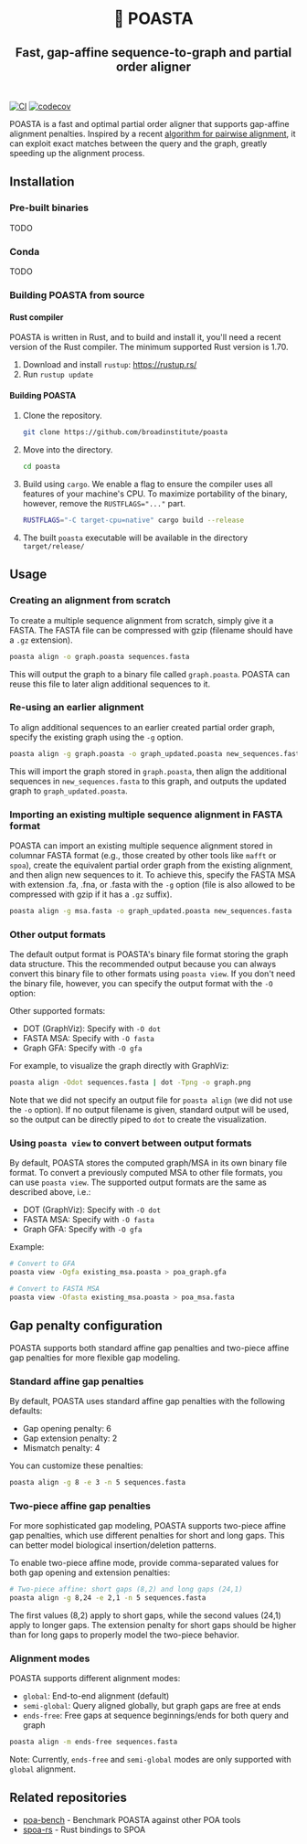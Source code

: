 <h1 align="center">🍝 POASTA</h1>
<h2 align="center">Fast, gap-affine sequence-to-graph and partial order aligner</h2>

<p>&nbsp;</p>

[![CI](https://github.com/broadinstitute/poasta/actions/workflows/ci.yml/badge.svg)](https://github.com/broadinstitute/poasta/actions/workflows/ci.yml) [![codecov](https://codecov.io/gh/broadinstitute/poasta/branch/main/graph/badge.svg)](https://codecov.io/gh/broadinstitute/poasta)


POASTA is a fast and optimal partial order aligner that supports gap-affine alignment penalties. Inspired by 
a recent [algorithm for pairwise alignment](https://github.com/smarco/WFA2-lib), it can exploit exact matches
between the query and the graph, greatly speeding up the alignment process.

## Installation

### Pre-built binaries

TODO

### Conda

TODO

### Building POASTA from source

#### Rust compiler

POASTA is written in Rust, and to build and install it, you'll need a recent version of the Rust compiler. The 
minimum supported Rust version is 1.70.

1. Download and install `rustup`: https://rustup.rs/
2. Run `rustup update`

#### Building POASTA

1. Clone the repository. 
    
   ```bash
   git clone https://github.com/broadinstitute/poasta
   ```
 
2. Move into the directory. 

   ```bash
   cd poasta
   ```
 
3. Build using `cargo`. We enable a flag to ensure the compiler uses all features of your machine's CPU. 
   To maximize portability of the binary, however, remove the `RUSTFLAGS="..."` part.
    
   ```bash
   RUSTFLAGS="-C target-cpu=native" cargo build --release
   ```
 
4. The built `poasta` executable will be available in the directory `target/release/`


## Usage

### Creating an alignment from scratch

To create a multiple sequence alignment from scratch, simply give it a FASTA. The FASTA file can be compressed 
with gzip (filename should have a `.gz` extension).

```bash
poasta align -o graph.poasta sequences.fasta
```

This will output the graph to a binary file called `graph.poasta`. POASTA can reuse this file to later align
additional sequences to it.

### Re-using an earlier alignment

To align additional sequences to an earlier created partial order graph, specify the existing graph using the 
`-g` option.

```bash
poasta align -g graph.poasta -o graph_updated.poasta new_sequences.fasta
```

This will import the graph stored in `graph.poasta`, then align the additional sequences in `new_sequences.fasta` to
this graph, and outputs the updated graph to `graph_updated.poasta`.

### Importing an existing multiple sequence alignment in FASTA format

POASTA can import an existing multiple sequence alignment stored in columnar FASTA format (e.g., those 
created by other tools like `mafft` or `spoa`), create the equivalent partial order graph from the existing alignment,
and then align new sequences to it. To achieve this, specify the FASTA MSA with extension .fa, .fna, or .fasta with
the `-g` option (file is also allowed to be compressed with gzip if it has a `.gz` suffix).

```bash
poasta align -g msa.fasta -o graph_updated.poasta new_sequences.fasta
```

### Other output formats

The default output format is POASTA's binary file format storing the graph data structure.
This the recommended output because you can always convert this binary file
to other formats using `poasta view`.
If you don't need the binary file, however,
you can specify the output format with the `-O` option:

Other supported formats:

* DOT (GraphViz): Specify with `-O dot`
* FASTA MSA: Specify with `-O fasta`
* Graph GFA: Specify with `-O gfa`

For example, to visualize the graph directly with GraphViz:

```bash
poasta align -Odot sequences.fasta | dot -Tpng -o graph.png
```

Note that we did not specify an output file for `poasta align` (we did not use the `-o` option). If no output filename
is given, standard output will be used, so the output can be directly piped to `dot` to create the visualization.

### Using `poasta view` to convert between output formats

By default, POASTA stores the computed graph/MSA in its own binary file format.
To convert a previously computed MSA to other file formats, you can use `poasta view`.
The supported output formats are the same as described above, i.e.:

* DOT (GraphViz): Specify with `-O dot`
* FASTA MSA: Specify with `-O fasta`
* Graph GFA: Specify with `-O gfa`

Example:

```bash
# Convert to GFA
poasta view -Ogfa existing_msa.poasta > poa_graph.gfa

# Convert to FASTA MSA
poasta view -Ofasta existing_msa.poasta > poa_msa.fasta
```

## Gap penalty configuration

POASTA supports both standard affine gap penalties and two-piece affine gap penalties for more flexible gap modeling.

### Standard affine gap penalties

By default, POASTA uses standard affine gap penalties with the following defaults:
- Gap opening penalty: 6
- Gap extension penalty: 2
- Mismatch penalty: 4

You can customize these penalties:

```bash
poasta align -g 8 -e 3 -n 5 sequences.fasta
```

### Two-piece affine gap penalties

For more sophisticated gap modeling, POASTA supports two-piece affine gap penalties, which use different penalties for short and long gaps. This can better model biological insertion/deletion patterns.

To enable two-piece affine mode, provide comma-separated values for both gap opening and extension penalties:

```bash
# Two-piece affine: short gaps (8,2) and long gaps (24,1)
poasta align -g 8,24 -e 2,1 -n 5 sequences.fasta
```

The first values (8,2) apply to short gaps, while the second values (24,1) apply to longer gaps. The extension penalty for short gaps should be higher than for long gaps to properly model the two-piece behavior.

### Alignment modes

POASTA supports different alignment modes:
- `global`: End-to-end alignment (default)
- `semi-global`: Query aligned globally, but graph gaps are free at ends  
- `ends-free`: Free gaps at sequence beginnings/ends for both query and graph

```bash
poasta align -m ends-free sequences.fasta
```

Note: Currently, `ends-free` and `semi-global` modes are only supported with `global` alignment.


## Related repositories

* [poa-bench](https://github.com/broadinstitute/poa-bench) - Benchmark POASTA against other POA tools
* [spoa-rs](https://github.com/broadinstitute/spoa-rs) - Rust bindings to SPOA
